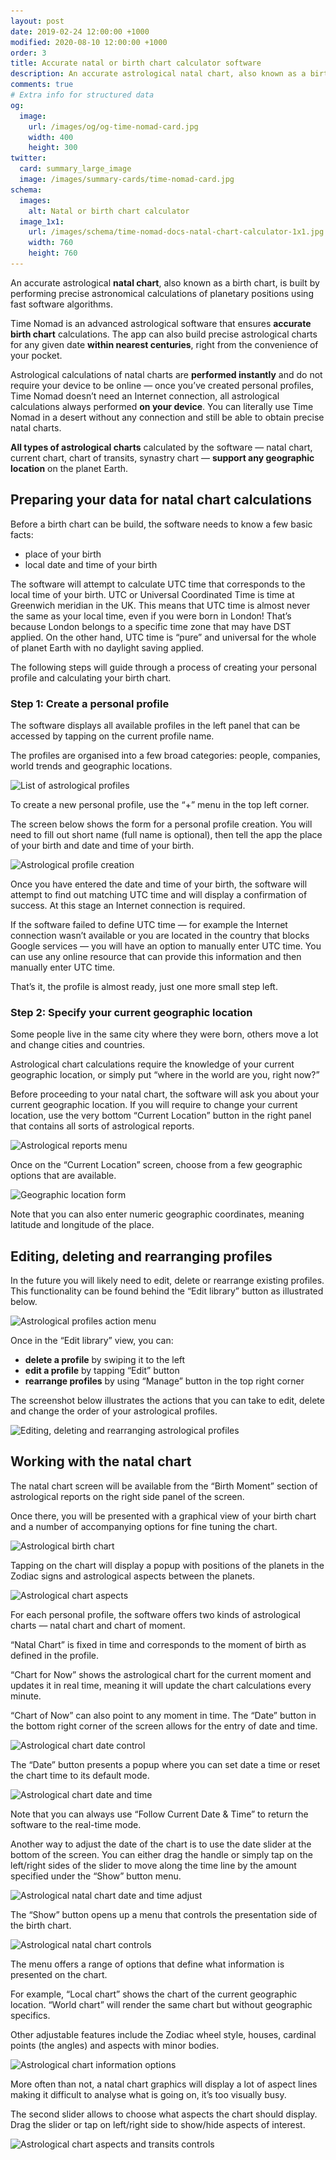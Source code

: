 ```yaml
---
layout: post
date: 2019-02-24 12:00:00 +1000
modified: 2020-08-10 12:00:00 +1000
order: 3
title: Accurate natal or birth chart calculator software
description: An accurate astrological natal chart, also known as a birth chart, is built by performing precise astronomical calculations of planetary positions using fast software algorithms.
comments: true
# Extra info for structured data
og:
  image:
    url: /images/og/og-time-nomad-card.jpg
    width: 400
    height: 300
twitter:
  card: summary_large_image
  image: /images/summary-cards/time-nomad-card.jpg
schema:
  images:
    alt: Natal or birth chart calculator
  image_1x1:
    url: /images/schema/time-nomad-docs-natal-chart-calculator-1x1.jpg
    width: 760
    height: 760
---
```


An accurate astrological **natal chart**, also known as a birth chart, is built by performing precise astronomical calculations of planetary positions using fast software algorithms.

Time Nomad is an advanced astrological software that ensures **accurate birth chart** calculations. The app can also build precise astrological charts for any given date **within nearest centuries**, right from the convenience of your pocket.

Astrological calculations of natal charts are **performed instantly** and do not require your device to be online — once you’ve created personal profiles, Time Nomad doesn’t need an Internet connection, all astrological calculations always performed **on your device**. You can literally use Time Nomad in a desert without any connection and still be able to obtain precise natal charts.

**All types of astrological charts** calculated by the software — natal chart, current chart, chart of transits, synastry chart — **support any geographic location** on the planet Earth.

## Preparing your data for natal chart calculations

Before a birth chart can be build, the software needs to know a few basic facts:

* place of your birth
* local date and time of your birth

The software will attempt to calculate UTC time that corresponds to the local time of your birth. UTC or Universal Coordinated Time is time at Greenwich meridian in the UK. This means that UTC time is almost never the same as your local time, even if you were born in London! That’s because London belongs to a specific time zone that may have DST applied. On the other hand, UTC time is “pure” and universal for the whole of planet Earth with no daylight saving applied.

The following steps will guide through a process of creating your personal profile and calculating your birth chart.

### Step 1: Create a personal profile

The software displays all available profiles in the left panel that can be accessed by tapping on the current profile name. 

The profiles are organised into a few broad categories: people, companies, world trends and geographic locations.

<img loading="lazy" src="/images/docs/astrological-profile-creation-01.jpg" srcset="/images/docs/astrological-profile-creation-01.jpg 1x, /images/docs/astrological-profile-creation-01@2x.jpg 2x" alt="List of astrological profiles">

To create a new personal profile, use the “+” menu in the top left corner.

The screen below shows the form for a personal profile creation. You will need to fill out short name (full name is optional), then tell the app the place of your birth and date and time of your birth.

<img loading="lazy" src="/images/docs/astrological-profile-creation-03.jpg" srcset="/images/docs/astrological-profile-creation-03.jpg 1x, /images/docs/astrological-profile-creation-03@2x.jpg 2x" alt="Astrological profile creation">

Once you have entered the date and time of your birth, the software will attempt to find out matching UTC time and will display a confirmation of success. At this stage an Internet connection is required.

If the software failed to define UTC time — for example the Internet connection wasn’t available or you are located in the country that blocks Google services — you will have an option to manually enter UTC time. You can use any online resource that can provide this information and then manually enter UTC time.

That’s it, the profile is almost ready, just one more small step left.

### Step 2: Specify your current geographic location

Some people live in the same city where they were born, others move a lot and change cities and countries.

Astrological chart calculations require the knowledge of your current geographic location, or simply put “where in the world are you, right now?”

Before proceeding to your natal chart, the software will ask you about your current geographic location. If you will require to change your current location, use the very bottom “Current Location” button in the right panel that contains all sorts of astrological reports.

<img loading="lazy" src="/images/docs/astrological-profile-geographic-location-01.jpg" srcset="/images/docs/astrological-profile-geographic-location-01.jpg 1x, /images/docs/astrological-profile-geographic-location-01@2x.jpg 2x" alt="Astrological reports menu">

Once on the “Current Location” screen, choose from a few geographic options that are available. 

<img loading="lazy" src="/images/docs/astrological-profile-geographic-location-02.jpg" srcset="/images/docs/astrological-profile-geographic-location-02.jpg 1x, /images/docs/astrological-profile-geographic-location-02@2x.jpg 2x" alt="Geographic location form">

Note that you can also enter numeric geographic coordinates, meaning latitude and longitude of the place.

## Editing, deleting and rearranging profiles

In the future you will likely need to edit, delete or rearrange existing profiles. This functionality can be found behind the “Edit library” button as illustrated below.

<img loading="lazy" src="/images/docs/astrological-profile-creation-02.jpg" srcset="/images/docs/astrological-profile-creation-02.jpg 1x, /images/docs/astrological-profile-creation-02@2x.jpg 2x" alt="Astrological profiles action menu">

Once in the “Edit library” view, you can:

* **delete a profile** by swiping it to the left
* **edit a profile** by tapping “Edit” button
* **rearrange profiles** by using “Manage” button in the top right corner

The screenshot below illustrates the actions that you can take to edit, delete and change the order of your astrological profiles.

<img loading="lazy" src="/images/docs/astrological-profile-editing-01.jpg" srcset="/images/docs/astrological-profile-editing-01.jpg 1x, /images/docs/astrological-profile-editing-01@2x.jpg 2x" alt="Editing, deleting and rearranging astrological profiles">

## Working with the natal chart

The natal chart screen will be available from the “Birth Moment” section of astrological reports on the right side panel of the screen.

Once there, you will be presented with a graphical view of your birth chart and a number of accompanying options for fine tuning the chart.

<img loading="lazy" src="/images/docs/astrological-birth-chart-01.jpg" srcset="/images/docs/astrological-birth-chart-01.jpg 1x, /images/docs/astrological-birth-chart-01@2x.jpg 2x" alt="Astrological birth chart">

Tapping on the chart will display a popup with positions of the planets in the Zodiac signs and astrological aspects between the planets.

<img loading="lazy" src="/images/docs/astrological-chart-aspects-01.jpg" srcset="/images/docs/astrological-chart-aspects-01.jpg 1x, /images/docs/astrological-chart-aspects-01@2x.jpg 2x" alt="Astrological chart aspects">

For each personal profile, the software offers two kinds of astrological charts — natal chart and chart of moment.

“Natal Chart” is fixed in time and corresponds to the moment of birth as defined in the profile.

“Chart for Now” shows the astrological chart for the current moment and updates it in real time, meaning it will update the chart calculations every minute.

“Chart of Now” can also point to any moment in time. The “Date” button in the bottom right corner of the screen allows for the entry of date and time.

<img loading="lazy" src="/images/docs/astrological-natal-chart-controls-02.jpg" srcset="/images/docs/astrological-natal-chart-controls-02.jpg 1x, /images/docs/astrological-natal-chart-controls-02@2x.jpg 2x" alt="Astrological chart date control">

The “Date” button presents a popup where you can set date a time or reset the chart time to its default mode.

<img loading="lazy" src="/images/docs/astrological-natal-chart-date-time-01.jpg" srcset="/images/docs/astrological-natal-chart-date-time-01.jpg 1x, /images/docs/astrological-natal-chart-date-time-01@2x.jpg 2x" alt="Astrological chart date and time">

Note that you can always use “Follow Current Date & Time” to return the software to the real-time mode.

Another way to adjust the date of the chart is to use the date slider at the bottom of the screen. You can either drag the handle or simply tap on the left/right sides of the slider to move along the time line by the amount specified under the “Show” button menu.

<img loading="lazy" src="/images/docs/astrological-natal-chart-controls-01.jpg" srcset="/images/docs/astrological-natal-chart-controls-01.jpg 1x, /images/docs/astrological-natal-chart-controls-01@2x.jpg 2x" alt="Astrological natal chart date and time adjust">

The “Show” button opens up a menu that controls the presentation side of the birth chart.

<img loading="lazy" src="/images/docs/astrological-natal-chart-controls-03.jpg" srcset="/images/docs/astrological-natal-chart-controls-03.jpg 1x, /images/docs/astrological-natal-chart-controls-03@2x.jpg 2x" alt="Astrological natal chart controls">

The menu offers a range of options that define what information is presented on the chart.

For example, “Local chart” shows the chart of the current geographic location. “World chart” will render the same chart but without geographic specifics.

Other adjustable features include the Zodiac wheel style, houses, cardinal points (the angles) and aspects with minor bodies.

<img loading="lazy" src="/images/docs/astrological-natal-chart-options-01.jpg" srcset="/images/docs/astrological-natal-chart-options-01.jpg 1x, /images/docs/astrological-natal-chart-options-01@2x.jpg 2x" alt="Astrological chart information options">

More often than not, a natal chart graphics will display a lot of aspect lines making it difficult to analyse what is going on, it’s too visually busy.

The second slider allows to choose what aspects the chart should display. Drag the slider or tap on left/right side to show/hide aspects of interest.

<img loading="lazy" src="/images/docs/astrological-natal-chart-controls-04.jpg" srcset="/images/docs/astrological-natal-chart-controls-04.jpg 1x, /images/docs/astrological-natal-chart-controls-04@2x.jpg 2x" alt="Astrological chart aspects and transits controls">

